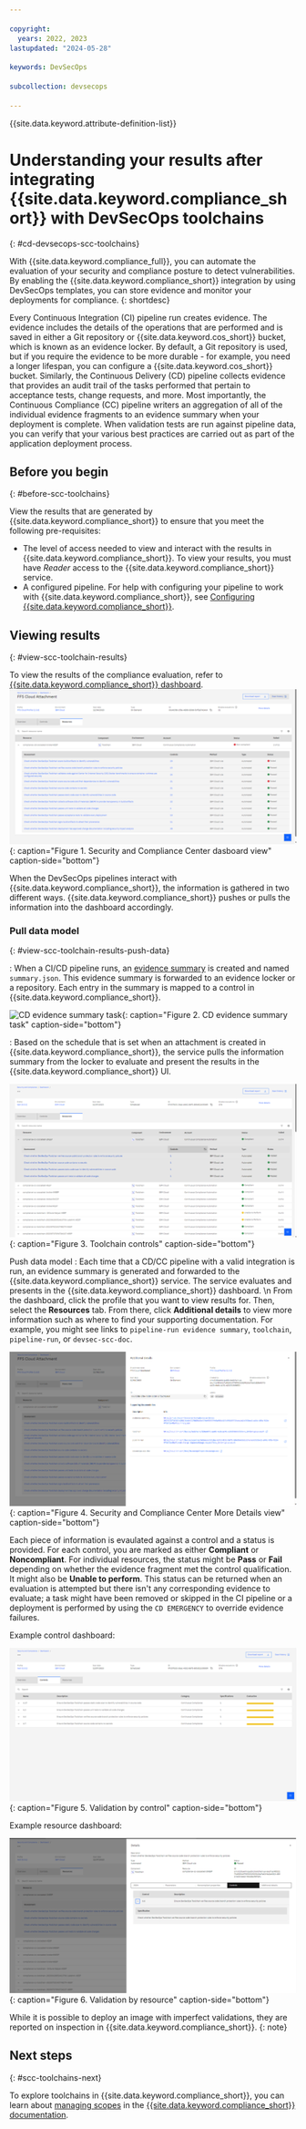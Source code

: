 ```yaml
---

copyright:
  years: 2022, 2023
lastupdated: "2024-05-28"

keywords: DevSecOps

subcollection: devsecops

---
```


{{site.data.keyword.attribute-definition-list}}


# Understanding your results after integrating {{site.data.keyword.compliance_short}} with DevSecOps toolchains
{: #cd-devsecops-scc-toolchains}

With {{site.data.keyword.compliance_full}}, you can automate the evaluation of your security and compliance posture to detect vulnerabilities. By enabling the {{site.data.keyword.compliance_short}} integration by using DevSecOps templates, you can store evidence and monitor your deployments for compliance.
{: shortdesc}

Every Continuous Integration (CI) pipeline run creates evidence. The evidence includes the details of the operations that are performed and is saved in either a Git repository or {{site.data.keyword.cos_short}} bucket, which is known as an evidence locker. By default, a Git repository is used, but if you require the evidence to be more durable - for example, you need a longer lifespan, you can configure a {{site.data.keyword.cos_short}} bucket. Similarly, the Continuous Delivery (CD) pipeline collects evidence that provides an audit trail of the tasks performed that pertain to acceptance tests, change requests, and more. Most importantly, the Continuous Compliance (CC) pipeline writers an aggregation of all of the individual evidence fragments to an evidence summary when your deployment is complete. When validation tests are run against pipeline data, you can verify that your various best practices are carried out as part of the application deployment process.


## Before you begin
{: #before-scc-toolchains}

View the results that are generated by {{site.data.keyword.compliance_short}} to ensure that you meet the following pre-requisites:

* The level of access needed to view and interact with the results in {{site.data.keyword.compliance_short}}. To view your results, you must have *Reader* access to the {{site.data.keyword.compliance_short}} service.
* A configured pipeline.
   For help with configuring your pipeline to work with {{site.data.keyword.compliance_short}}, see [Configuring {{site.data.keyword.compliance_short}}](/docs/devsecops?topic=devsecops-scc).


## Viewing results
{: #view-scc-toolchain-results}

To view the results of the compliance evaluation, refer to [{{site.data.keyword.compliance_short}} dashboard](/security-and-compliance-center).
![Security and Compliance Center dasboard view](images/devsecops-scc-dashboard.png){: caption="Figure 1. Security and Compliance Center dasboard view" caption-side="bottom"}


When the DevSecOps pipelines interact with {{site.data.keyword.compliance_short}}, the information is gathered in two different ways. {{site.data.keyword.compliance_short}} pushes or pulls the information into the dashboard accordingly.


### Pull data model
{: #view-scc-toolchain-results-push-data}

:   When a CI/CD pipeline runs, an [evidence summary](/docs/devsecops?topic=devsecops-devsecops-evidence#cd-devsecops-evidence-summary) is created and named `summary.json`. This evidence summary is forwarded to an evidence locker or a repository. Each entry in the summary is mapped to a control in {{site.data.keyword.compliance_short}}.

   ![CD evidence summary task](images/cd-devsecops-evidence-summary.png){: caption="Figure 2. CD evidence summary task" caption-side="bottom"}

:   Based on the schedule that is set when an attachment is created in {{site.data.keyword.compliance_short}}, the service pulls the information summary from the locker to evaluate and present the results in the {{site.data.keyword.compliance_short}} UI.

   ![Toolchain controls](images/cd-devsecops-toolchain-controls.png){: caption="Figure 3. Toolchain controls" caption-side="bottom"}

Push data model
:   Each time that a CD/CC pipeline with a valid integration is run, an evidence summary is generated and forwarded to the {{site.data.keyword.compliance_short}} service. The service evaluates and presents in the {{site.data.keyword.compliance_short}} dashboard.  \n From the dashboard, click the profile that you want to view results for. Then, select the **Resources** tab. From there, click **Additional details** to view more information such as where to find your supporting documentation. For example, you might see links to `pipeline-run evidence summary`, `toolchain`, `pipeline-run`, or `devsec-scc-doc`.

![{{site.data.keyword.compliance_short}} additional details view](images/devsecops-scc-moredetails.png){: caption="Figure 4. Security and Compliance Center More Details view" caption-side="bottom"}



Each piece of information is evaulated against a control and a status is provided. For each control, you are marked as either **Compliant** or **Noncompliant**. For individual resources, the status might be **Pass** or **Fail** depending on whether the evidence fragment met the control qualification. It might also be **Unable to perform**. This status can be returned when an evaluation is attempted but there isn't any corresponding evidence to evaluate; a task might have been removed or skipped in the CI pipeline or a deployment is performed by using the `CD EMERGENCY` to override evidence failures.

Example control dashboard:

![Validation by control](images/cd-devsecops-validation-by-control.png){: caption="Figure 5. Validation by control" caption-side="bottom"}

Example resource dashboard:

![Validation by resource](images/cd-devsecops-validation-by-resource.png){: caption="Figure 6. Validation by resource" caption-side="bottom"}

While it is possible to deploy an image with imperfect validations, they are reported on inspection in {{site.data.keyword.compliance_short}}.
{: note}


## Next steps
{: #scc-toolchains-next}

To explore toolchains in {{site.data.keyword.compliance_short}}, you can learn about [managing scopes](/docs/security-compliance?topic=security-compliance-scopes) in the [{{site.data.keyword.compliance_short}} documentation](/docs/security-compliance?topic=security-compliance-getting-started).
